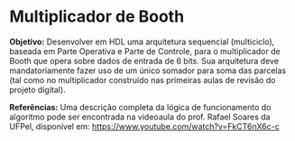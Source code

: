 # Multiplicador de Booth

**Objetivo:** Desenvolver em HDL uma arquitetura sequencial (multiciclo), baseada em Parte Operativa e Parte de Controle, para o multiplicador de Booth que opera sobre dados de entrada de 6 bits. Sua arquitetura deve mandatoriamente fazer uso de um único somador para soma das parcelas (tal como no multiplicador construído nas primeiras aulas de revisão do projeto digital).

**Referências:** Uma descrição completa da lógica de funcionamento do algoritmo pode ser encontrada na
videoaula do prof. Rafael Soares da UFPel, disponível em: https://www.youtube.com/watch?v=FkCT6nX6c-c